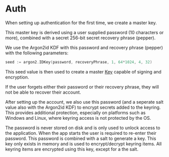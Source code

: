 # Auth

When setting up authentication for the first time, we create a master key.

This master key is derived using a user supplied password (10 characters or more), combined with a secret 256-bit secret
recovery phrase (pepper).

We use the Argon2id KDF with this password and recovery phrase (pepper) with the following parameters:

```go
seed := argon2.IDKey(password, recoveryPhrase, 1, 64*1024, 4, 32)
```

This seed value is then used to create a master [Key](key.md) capable of signing and encryption.

If the user forgets either their password or their recovery phrase, they will not be able to recover their account.

After setting up the account, we also use this password (and a seperate salt value also with the Argon2id KDF) to
encrypt secrets added to the keyring. This provides additional protection, especially on platforms such as Windows and
Linux, where keyring access is not protected by the OS.

The password is never stored on disk and is only used to unlock access to the application. When the app starts the user
is required to re-enter their password. This password is combined with a salt to generate a key. This key only exists
in memory and is used to encrypt/decrypt keyring items. All keyring items are encrypted using this key, except for a the
salt.
